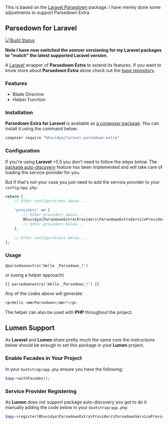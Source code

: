 This is based on the [Laravel Parsedown](https://github.com/parsedown/laravel) package. I have merely done some
adjustments to support Parsedown Extra.


## Parsedown for Laravel

[![Build Status](https://travis-ci.org/bhuvidya/laravel-parsedown-extra.svg?branch=master)](https://travis-ci.org/bhuvidya/laravel-parsedown-extra)

**Note I have now switched the semver versioning for my Laravel packages to "match" the latest supported Laravel version.**

A [Laravel](https://github.com/laravel/laravel) wrapper of **Parsedown Extra** to extend its features. If you want to know more about **Parsedown Extra** alone check out the [base repository](https://github.com/erusev/parsedown-extra).

### Features

* Blade Directive
* Helper Function

### Installation

**Parsedown Extra for Laravel** is available as [a composer package](https://packagist.org/packages/bhuvidya/laravelparsedown-extra). You can install it using the command below:

``` bash
composer require "bhuvidya/laravel-parsedown-extra"
```

### Configuration

If you're using **Laravel** +5.5 you don't need to follow the steps below. The [package auto-discovery](https://laravel-news.com/package-auto-discovery) feature has been implemented and will take care of loading the service provider for you.

But if that's not your case you just need to add the service provider to your `config/app.php`:
``` php
return [
    // Other configurations above...

    'providers' => [
        // Other providers above...
        Bhuvidya\ParsedownExtra\Providers\ParsedownExtraServiceProvider::class,
        // Other providers below...
    ],

    // Other configurations below...
];
```

### Usage

``` blade
@parsedownextra('Hello _Parsedown_!')
```

or (using a helper approach)

``` blade
{{ parsedownextra('Hello _Parsedown_!') }}
```

Any of the codes above will generate:

``` html
<p>Hello <em>Parsedown</em>!</p>
```

The helper can also be used with **PHP** throughout the project.

## Lumen Support

As **Laravel** and **Lumen** share pretty much the same core the instructions below should be enough to set this package in yout **Lumen** project.

### Enable Facades in Your Project

In your `bootstrap/app.php` ensure you have the following:

```php
$app->withFacades();
```

### Service Provider Registering

As **Lumen** does not support package auto-discovery you got to do it manually adding the code below in your `bootstrap/app.php`:

```php
$app->register(Bhuvidya\ParsedownExtra\Providers\ParsedownServiceProvider::class);
```
